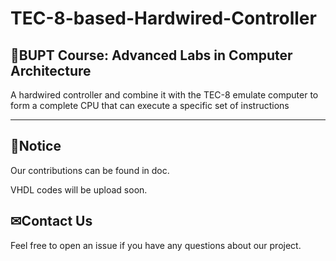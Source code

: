 # TEC-8-based-Hardwired-Controller
## 📕BUPT Course: Advanced Labs in Computer Architecture
A hardwired controller and combine it with the TEC-8 emulate computer to form a complete CPU that can execute a specific set of instructions

---

## 👀Notice
Our contributions can be found in doc.

VHDL codes will be upload soon.

## ✉Contact Us

Feel free to open an issue if you have any questions about our project.
